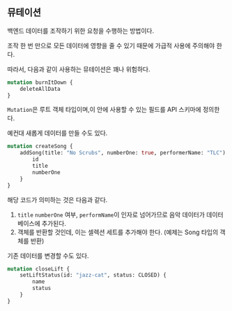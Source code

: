 ## 뮤테이션

백엔드 데이터를 조작하기 위한 요청을 수행하는 방법이다.

조작 한 번 만으로 모든 데이터에 영향을 줄 수 있기 때문에 가급적 사용에 주의해야 한다.

따라서, 다음과 같이 사용하는 뮤테이션은 꽤나 위험하다.

```graphql
mutation burnItDown {
	deleteAllData
}
```

`Mutation`은 루트 객체 타입이며,이 안에 사용할 수 있는 필드를 API 스키마에 정의한다.

예컨대 새롭게 데이터를 만들 수도 있다.

```graphql
mutation createSong {
	addSong(title: "No Scrubs", numberOne: true, performerName: "TLC") {
		id
		title
		numberOne
	}
}
```

해당 코드가 의미하는 것은 다음과 같다.

1. `title` `numberOne` 여부, `performName`이 인자로 넘어가므로 음악 데이터가 데이터베이스에 추가된다.
2. 객체를 반환할 것인데, 이는 셀렉션 세트를 추가해야 한다. (예제는 Song 타입의 객체를 반환)

기존 데이터를 변경할 수도 있다.

```graphql
mutation closeLift {
	setLiftStatus(id: "jazz-cat", status: CLOSED) {
		name
		status
	}
}
```